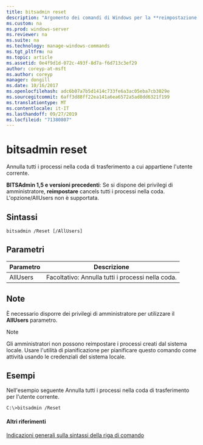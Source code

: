 ```yaml
---
title: bitsadmin reset
description: "Argomento dei comandi di Windows per la **reimpostazione di Bitsadmin** : Annulla tutti i processi nella coda di trasferimento di proprietà dell'utente corrente."
ms.custom: na
ms.prod: windows-server
ms.reviewer: na
ms.suite: na
ms.technology: manage-windows-commands
ms.tgt_pltfrm: na
ms.topic: article
ms.assetid: 0e4f9d1d-072c-493f-8d7a-f6d713c3ef29
author: coreyp-at-msft
ms.author: coreyp
manager: dongill
ms.date: 10/16/2017
ms.openlocfilehash: adc6b07a7b5d1414c733fe6a3ac05eba7cb3029e
ms.sourcegitcommit: 6aff3d88ff22ea141a6ea6572a5ad8dd6321f199
ms.translationtype: MT
ms.contentlocale: it-IT
ms.lasthandoff: 09/27/2019
ms.locfileid: "71380807"
---
```

# <a name="bitsadmin-reset"></a>bitsadmin reset

Annulla tutti i processi nella coda di trasferimento a cui appartiene l'utente corrente.

**BITSAdmin 1,5 e versioni precedenti**: Se si dispone dei privilegi di amministratore, **reimpostare** cancels tutti i processi nella coda. L'opzione/AllUsers non è supportata.

## <a name="syntax"></a>Sintassi

```
bitsadmin /Reset [/AllUsers]
```

## <a name="parameters"></a>Parametri

|Parametro|Descrizione|
|---------|-----------|
|AllUsers|Facoltativo: Annulla tutti i processi nella coda.|

## <a name="remarks"></a>Note

È necessario disporre dei privilegi di amministratore per utilizzare il **AllUsers** parametro.

> [!NOTE]
> Gli amministratori non possono reimpostare i processi creati dal sistema locale. Usare l'utilità di pianificazione per pianificare questo comando come attività usando le credenziali del sistema locale.

## <a name="BKMK_examples"></a>Esempi

Nell'esempio seguente Annulla tutti i processi nella coda di trasferimento per l'utente corrente.
```
C:\>bitsadmin /Reset
```

#### <a name="additional-references"></a>Altri riferimenti

[Indicazioni generali sulla sintassi della riga di comando](command-line-syntax-key.md)
